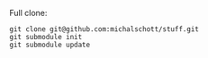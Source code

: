 Full clone:

```
git clone git@github.com:michalschott/stuff.git
git submodule init
git submodule update
```
